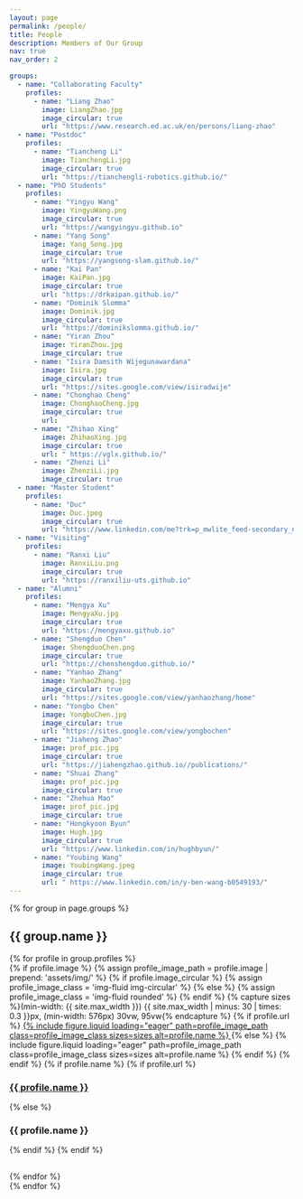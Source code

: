 ```yaml
---
layout: page
permalink: /people/
title: People
description: Members of Our Group
nav: true
nav_order: 2

groups:
  - name: "Collaborating Faculty"
    profiles:
      - name: "Liang Zhao" 
        image: LiangZhao.jpg
        image_circular: true
        url: "https://www.research.ed.ac.uk/en/persons/liang-zhao"
  - name: "Postdoc"
    profiles:
      - name: "Tiancheng Li"
        image: TianchengLi.jpg
        image_circular: true
        url: "https://tianchengli-robotics.github.io/"
  - name: "PhD Students"
    profiles:
      - name: "Yingyu Wang"
        image: YingyuWang.png
        image_circular: true
        url: "https://wangyingyu.github.io"
      - name: "Yang Song"
        image: Yang_Song.jpg
        image_circular: true
        url: "https://yangsong-slam.github.io/"
      - name: "Kai Pan"
        image: KaiPan.jpg
        image_circular: true
        url: "https://drkaipan.github.io/"
      - name: "Dominik Slomma"
        image: Dominik.jpg
        image_circular: true
        url: "https://dominikslomma.github.io/"
      - name: "Yiran Zhou"
        image: YiranZhou.jpg
        image_circular: true
      - name: "Isira Damsith Wijegunawardana"
        image: Isira.jpg
        image_circular: true
        url: "https://sites.google.com/view/isiradwije"
      - name: "Chonghao Cheng"
        image: ChonghaoCheng.jpg
        image_circular: true
        url: 
      - name: "Zhihao Xing"
        image: ZhihaoXing.jpg
        image_circular: true
        url: " https://vglx.github.io/"
      - name: "Zhenzi Li"
        image: ZhenziLi.jpg
        image_circular: true
  - name: "Master Student"
    profiles:
      - name: "Duc"
        image: Duc.jpeg
        image_circular: true
        url: "https://www.linkedin.com/me?trk=p_mwlite_feed-secondary_nav"
  - name: "Visiting"
    profiles:
      - name: "Ranxi Liu"
        image: RanxiLiu.png
        image_circular: true
        url: "https://ranxiliu-uts.github.io"
  - name: "Alumni"
    profiles:
      - name: "Mengya Xu"
        image: MengyaXu.jpg
        image_circular: true
        url: "https://mengyaxu.github.io"
      - name: "Shengduo Chen"
        image: ShengduoChen.png
        image_circular: true
        url: "https://chenshengduo.github.io/"
      - name: "Yanhao Zhang"
        image: YanhaoZhang.jpg
        image_circular: true
        url: "https://sites.google.com/view/yanhaozhang/home"
      - name: "Yongbo Chen"
        image: YongboChen.jpg
        image_circular: true
        url: "https://sites.google.com/view/yongbochen"
      - name: "Jiaheng Zhao"
        image: prof_pic.jpg
        image_circular: true
        url: "https://jiahengzhao.github.io//publications/"
      - name: "Shuai Zhang"
        image: prof_pic.jpg
        image_circular: true
      - name: "Zhehua Mao"
        image: prof_pic.jpg
        image_circular: true
      - name: "Hongkyoon Byun"
        image: Hugh.jpg
        image_circular: true
        url: "https://www.linkedin.com/in/hughbyun/"
      - name: "Youbing Wang"
        image: YoubingWang.jpeg
        image_circular: true
        url: " https://www.linkedin.com/in/y-ben-wang-b0549193/"
---
```


{% for group in page.groups %}

<section class="group-section">
  <h2>{{ group.name }}</h2>
  <div class="row">
    {% for profile in group.profiles %}
      <div class="col-md-3 col-sm-6 text-center profile-item" style="margin-bottom: 30px;">
        {% if profile.image %}
          {% assign profile_image_path = profile.image | prepend: 'assets/img/' %}
          {% if profile.image_circular %}
            {% assign profile_image_class = 'img-fluid img-circular' %}
          {% else %}
            {% assign profile_image_class = 'img-fluid rounded' %}
          {% endif %}
          {% capture sizes %}(min-width: {{ site.max_width }}) {{ site.max_width | minus: 30 | times: 0.3 }}px, (min-width: 576px) 30vw, 95vw{% endcapture %}
          {% if profile.url %}
            <a href="{{ profile.url }}" target="_blank">
              {% include figure.liquid loading="eager" path=profile_image_path class=profile_image_class sizes=sizes alt=profile.name %}
            </a>
          {% else %}
            {% include figure.liquid loading="eager" path=profile_image_path class=profile_image_class sizes=sizes alt=profile.name %}
          {% endif %}
        {% endif %}
        {% if profile.name %}
          {% if profile.url %}
            <h3 class="profile-name"><a href="{{ profile.url }}" target="_blank">{{ profile.name }}</a></h3>
          {% else %}
            <h3 class="profile-name">{{ profile.name }}</h3>
          {% endif %}
        {% endif %}
      </div>
    {% endfor %}
  </div>
</section>
{% endfor %}

